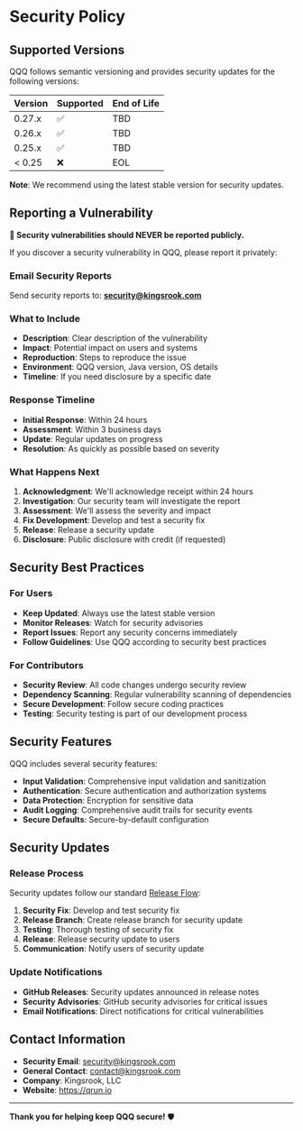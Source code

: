 # Security Policy

## Supported Versions

QQQ follows semantic versioning and provides security updates for the following versions:

| Version | Supported          | End of Life |
| ------- | ------------------ | ----------- |
| 0.27.x  | :white_check_mark: | TBD         |
| 0.26.x  | :white_check_mark: | TBD         |
| 0.25.x  | :white_check_mark: | TBD         |
| < 0.25  | :x:                | EOL         |

**Note**: We recommend using the latest stable version for security updates.

## Reporting a Vulnerability

**🚨 Security vulnerabilities should NEVER be reported publicly.**

If you discover a security vulnerability in QQQ, please report it privately:

### **Email Security Reports**
Send security reports to: **security@kingsrook.com**

### **What to Include**
- **Description**: Clear description of the vulnerability
- **Impact**: Potential impact on users and systems
- **Reproduction**: Steps to reproduce the issue
- **Environment**: QQQ version, Java version, OS details
- **Timeline**: If you need disclosure by a specific date

### **Response Timeline**
- **Initial Response**: Within 24 hours
- **Assessment**: Within 3 business days
- **Update**: Regular updates on progress
- **Resolution**: As quickly as possible based on severity

### **What Happens Next**
1. **Acknowledgment**: We'll acknowledge receipt within 24 hours
2. **Investigation**: Our security team will investigate the report
3. **Assessment**: We'll assess the severity and impact
4. **Fix Development**: Develop and test a security fix
5. **Release**: Release a security update
6. **Disclosure**: Public disclosure with credit (if requested)

## Security Best Practices

### **For Users**
- **Keep Updated**: Always use the latest stable version
- **Monitor Releases**: Watch for security advisories
- **Report Issues**: Report any security concerns immediately
- **Follow Guidelines**: Use QQQ according to security best practices

### **For Contributors**
- **Security Review**: All code changes undergo security review
- **Dependency Scanning**: Regular vulnerability scanning of dependencies
- **Secure Development**: Follow secure coding practices
- **Testing**: Security testing is part of our development process

## Security Features

QQQ includes several security features:

- **Input Validation**: Comprehensive input validation and sanitization
- **Authentication**: Secure authentication and authorization systems
- **Data Protection**: Encryption for sensitive data
- **Audit Logging**: Comprehensive audit trails for security events
- **Secure Defaults**: Secure-by-default configuration

## Security Updates

### **Release Process**
Security updates follow our standard [Release Flow](https://github.com/Kingsrook/qqq/wiki/Release-Flow):

1. **Security Fix**: Develop and test security fix
2. **Release Branch**: Create release branch for security update
3. **Testing**: Thorough testing of security fix
4. **Release**: Release security update to users
5. **Communication**: Notify users of security update

### **Update Notifications**
- **GitHub Releases**: Security updates announced in release notes
- **Security Advisories**: GitHub security advisories for critical issues
- **Email Notifications**: Direct notifications for critical vulnerabilities

## Contact Information

- **Security Email**: security@kingsrook.com
- **General Contact**: contact@kingsrook.com
- **Company**: Kingsrook, LLC
- **Website**: https://qrun.io

---

**Thank you for helping keep QQQ secure!** 🛡️
